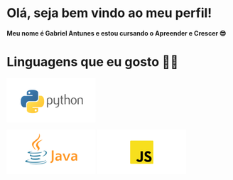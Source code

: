 # Olá, seja bem vindo ao meu perfil!
#### Meu nome é Gabriel Antunes e estou cursando o Apreender e Crescer 😎

# Linguagens que eu gosto 👨‍💻
![Python](/imagens/py2.png
)

![Java](/imagens/jva.png)
![JavaScript](/imagens/jsc.png)
